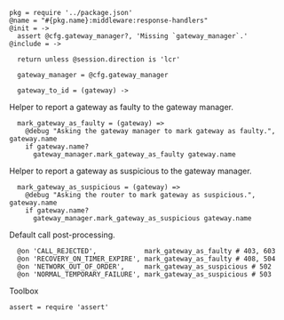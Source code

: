     pkg = require '../package.json'
    @name = "#{pkg.name}:middleware:response-handlers"
    @init = ->
      assert @cfg.gateway_manager?, 'Missing `gateway_manager`.'
    @include = ->

      return unless @session.direction is 'lcr'

      gateway_manager = @cfg.gateway_manager

      gateway_to_id = (gateway) ->

Helper to report a gateway as faulty to the gateway manager.

      mark_gateway_as_faulty = (gateway) =>
        @debug "Asking the gateway manager to mark gateway as faulty.", gateway.name
        if gateway.name?
          gateway_manager.mark_gateway_as_faulty gateway.name

Helper to report a gateway as suspicious to the gateway manager.

      mark_gateway_as_suspicious = (gateway) =>
        @debug "Asking the router to mark gateway as suspicious.", gateway.name
        if gateway.name?
          gateway_manager.mark_gateway_as_suspicious gateway.name

Default call post-processing.

      @on 'CALL_REJECTED',            mark_gateway_as_faulty # 403, 603
      @on 'RECOVERY_ON_TIMER_EXPIRE', mark_gateway_as_faulty # 408, 504
      @on 'NETWORK_OUT_OF_ORDER',     mark_gateway_as_suspicious # 502
      @on 'NORMAL_TEMPORARY_FAILURE', mark_gateway_as_suspicious # 503

Toolbox

    assert = require 'assert'
